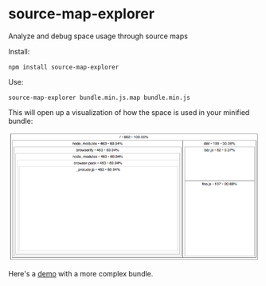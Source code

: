 # source-map-explorer
Analyze and debug space usage through source maps

Install:

    npm install source-map-explorer

Use:

    source-map-explorer bundle.min.js.map bundle.min.js

This will open up a visualization of how the space is used in your minified bundle:

<img src="screenshot.png">

Here's a [demo][] with a more complex bundle.

[demo]: https://cdn.rawgit.com/danvk/source-map-explorer/1f02ba07a2d05c7c7dc0027d31c257b12ffe3c8f/demo.html
